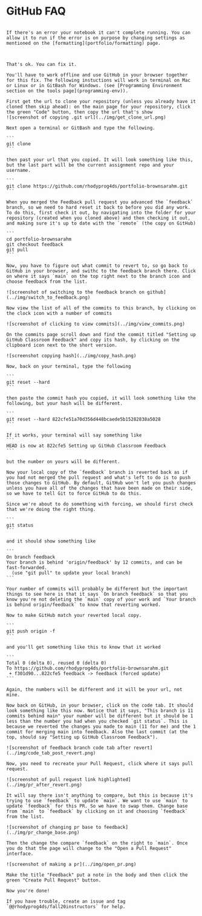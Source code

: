 # GitHub FAQ


````{dropdown} My portfolio won't compile

If there's an error your notebook it can't complete running. You can allow it to run if the error is on purpose by changing settings as mentioned on the [formatting](portfolio/formatting) page. 

````



````{dropdown} Help! I accidentally merged the Feedback Pull Request before my assignment was graded


That's ok. You can fix it.

You'll have to work offline and use GitHub in your browser together for this fix. The following instuctions will work in terminal on Mac or Linux or in GitBash for Windows. (see [Programming Environment section on the tools page](programming-env)).

First get the url to clone your repository (unless you already have it cloned then skip ahead): on the main page for your repository, click the green "Code" button, then copy the url that's show
![screenshot of copying .git url](../img/get_clone_url.png)

Next open a terminal or GitBash and type the following.

```
git clone
```

then past your url that you copied. It will look something like this, but the last part will be the current assignment repo and your username.

```
git clone https://github.com/rhodyprog4ds/portfolio-brownsarahm.git
```

When you merged the Feedback pull request you advanced the `feedback` branch, so we need to hard reset it back to before you did any work. To do this, first check it out, by navigating into the folder for your repository (created when you cloned above) and then checking it out, and making sure it's up to date with the `remote` (the copy on GitHub)

```
cd portfolio-brownsarahm
git checkout feedback
git pull
```

Now, you have to figure out what commit to revert to, so go back to GitHub in your browser, and swithc to the feedback branch there. Click on where it says `main` on the top right next to the branch icon and choose feedback from the list.

![screenshot of switching to the feedback branch on github](../img/switch_to_feedback.png)

Now view the list of all of the commits to this branch, by clicking on the clock icon with a number of commits

![screenshot of clicking to view commits](../img/view_commits.png)

On the commits page scroll down and find the commit titled "Setting up GitHub Classroom Feedback" and copy its hash, by clicking on the clipboard icon next to the short version.

![screenshot copying hash](../img/copy_hash.png)

Now, back on your terminal, type the following

```
git reset --hard
```

then paste the commit hash you copied, it will look something like the following, but your hash will be different.

```
git reset --hard 822cfe51a70d356d448bcaede5b15282838a5028
```

If it works, your terminal will say something like
```
HEAD is now at 822cfe5 Setting up GitHub Classroom Feedback
```

but the number on yours will be different.

Now your local copy of the `feedback` branch is reverted back as if you had not merged the pull request and what's left to do is to push those changes to GitHub. By default, GitHub won't let you push changes unless you have all of the changes that have been made on their side, so we have to tell Git to force GitHub to do this.

Since we're about to do something with forcing, we should first check that we're doing the right thing.

```
git status
```

and it should show something like

```
On branch feedback
Your branch is behind 'origin/feedback' by 12 commits, and can be fast-forwarded.
  (use "git pull" to update your local branch)
```

Your number of commits will probably be different but the important things to see here is that it says `On branch feedback` so that you know you're not deleting the `main` copy of your work and `Your branch is behind origin/feedback` to know that reverting worked.

Now to make GitHub match your reverted local copy.

```
git push origin -f
```

and you'll get something like this to know that it worked

```
Total 0 (delta 0), reused 0 (delta 0)
To https://github.com/rhodyprog4ds/portfolio-brownsarahm.git
 + f301d90...822cfe5 feedback -> feedback (forced update)
```

Again, the numbers will be different and it will be your url, not mine.

Now back on GitHub, in your browser, click on the code tab. It should look something like this now. Notice that it says, "This branch is 11 commits behind main" your number will be different but it should be 1 less than the number you had when you checked `git status`. This is because we reverted the changes you made to main (11 for me) and the 1 commit for merging main into feedback. Also the last commit (at the top, should say "Setting up GitHub Classroom Feedback").

![screenshot of feedback branch code tab after revert](../img/code_tab_post_revert.png)

Now, you need to recreate your Pull Request, click where it says pull request.

![screenshot of pull request link highlighted](../img/pr_after_revert.png)

It will say there isn't anything to compare, but this is because it's trying to use `feedback` to update `main`. We want to use `main` to update `feedback` for this PR. So we have to swap them. Change base from `main` to `feedback` by clicking on it and choosing `feedback` from the list.

![screenshot of changing pr base to feedback](../img/pr_change_base.png)

Then the change the compare `feedback` on the right to `main`. Once you do that the page will change to the "Open a Pull Request" interface.

![screenshot of making a pr](../img/open_pr.png)

Make the title "Feedback" put a note in the body and then click the green "Create Pull Request" button.

Now you're done!

If you have trouble, create an issue and tag `@@rhodyprog4ds/fall20instructors` for help.

````
